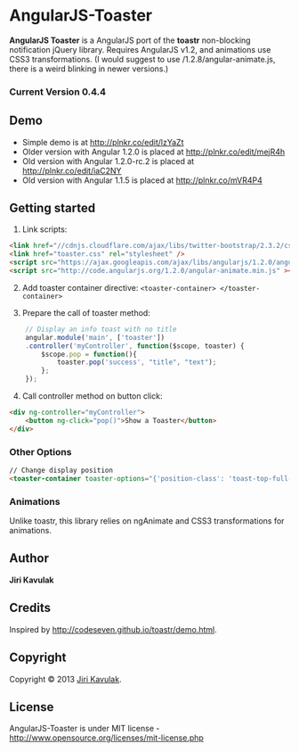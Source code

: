 AngularJS-Toaster
=================

**AngularJS Toaster** is a AngularJS port of the **toastr** non-blocking notification jQuery library. Requires AngularJS v1.2, and animations use CSS3 transformations. 
(I would suggest to use /1.2.8/angular-animate.js, there is a weird blinking in newer versions.)

### Current Version 0.4.4

## Demo
- Simple demo is at http://plnkr.co/edit/lzYaZt
- Older version with Angular 1.2.0 is placed at http://plnkr.co/edit/mejR4h
- Old version with Angular 1.2.0-rc.2 is placed at http://plnkr.co/edit/iaC2NY
- Old version with Angular 1.1.5 is placed at http://plnkr.co/mVR4P4

## Getting started

1. Link scripts:

```html
<link href="//cdnjs.cloudflare.com/ajax/libs/twitter-bootstrap/2.3.2/css/bootstrap.min.css" rel="stylesheet" />
<link href="toaster.css" rel="stylesheet" />
<script src="https://ajax.googleapis.com/ajax/libs/angularjs/1.2.0/angular.min.js" ></script>
<script src="http://code.angularjs.org/1.2.0/angular-animate.min.js" ></script>
```

2. Add toaster container directive: `<toaster-container> </toaster-container>`

3. Prepare the call of toaster method:

```js
	// Display an info toast with no title
	angular.module('main', ['toaster'])
	.controller('myController', function($scope, toaster) {
	    $scope.pop = function(){
	        toaster.pop('success', "title", "text");
	    };
	});
```

4. Call controller method on button click:

```html
<div ng-controller="myController">
    <button ng-click="pop()">Show a Toaster</button>
</div>
```

### Other Options

```html
// Change display position
<toaster-container toaster-options="{'position-class': 'toast-top-full-width'}"></toaster-container>
```

### Animations
Unlike toastr, this library relies on ngAnimate and CSS3 transformations for animations.
		
## Author
**Jiri Kavulak**

## Credits
Inspired by http://codeseven.github.io/toastr/demo.html.

## Copyright
Copyright © 2013 [Jiri Kavulak](https://twitter.com/jirikavi).

## License 
AngularJS-Toaster is under MIT license - http://www.opensource.org/licenses/mit-license.php

